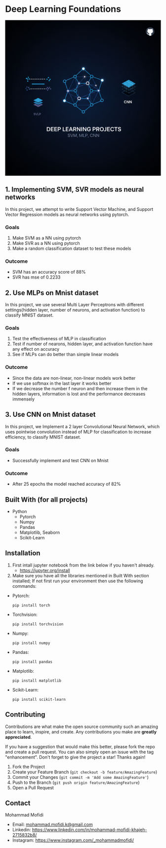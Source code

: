 # Deep Learning Foundations
![Alt text](https://github.com/mofidi80/Deep_Learning_Foundations/blob/821cb4700b3d6b6a543face698376c9699526efc/blob/nano-banana-2025-10-05T17-30-04.png)

## 1. Implementing SVM, SVR models as neural networks
In this project, we attempt to write Support Vector Machine, and Support Vector Regression models as neural networks using pytorch.

### Goals
1. Make SVM as a NN using pytorch
2. Make SVR as a NN using pytorch
3. Make a random classification dataset to test these models

### Outcome
* SVM has an accuracy score of 88%
* SVR has mse of 0.2233


## 2. Use MLPs on Mnist dataset
In this project, we use several Multi Layer Perceptrons with different settings(hidden layer, number of neurons, and activation function) to classify MNIST dataset.

### Goals
1. Test the effectiveness of MLP in classification
2. Test if number of nearons, hidden layer, and activation function have any effect on accuracy
3. See if MLPs can do better than simple linear models

### Outcome
* Since the data are non-linear, non-linear models work better
* If we use softmax in the last layer it works better
* If we decrease the number f neuron and then increase them in the hidden layers, information is lost and the performance decreases immensely



## 3. Use CNN on Mnist dataset
In this project, we Implement a 2 layer Convolutional Neural Network, which uses pointwise convolution instead of MLP for classification to increase efficiency, to classify MNIST dataset.

### Goals
* Successfully implement and test CNN on Mnist

### Outcome
* After 25 epochs the model reached accuracy of 82%


## Built With (for all projects)
* Python
   + Pytorch
   + Numpy
   + Pandas
   + Matplotlib, Seaborn
   + Scikit-Learn



## Installation
1. First intall jupyter notebook from the link below if you haven't already.
   + https://jupyter.org/install
2. Make sure you have all the libraries mentioned in Built With section installed; If not first run your environment then use the following commands:
+ Pytorch:
  ```console
  pip install torch
  ```
+ Torchvision:
  ```console
  pip install torchvision
  ```
+ Numpy:
  ```console
  pip install numpy
  ```
+ Pandas:
  ```console
  pip install pandas
  ```
+ Matplotlib:
  ```console
  pip install matplotlib
  ```
+ Scikit-Learn:
  ```console
  pip install scikit-learn
  ```


## Contributing

Contributions are what make the open source community such an amazing place to learn, inspire, and create. Any contributions you make are **greatly appreciated**.

If you have a suggestion that would make this better, please fork the repo and create a pull request. You can also simply open an issue with the tag "enhancement".
Don't forget to give the project a star! Thanks again!

1. Fork the Project
2. Create your Feature Branch (`git checkout -b feature/AmazingFeature`)
3. Commit your Changes (`git commit -m 'Add some AmazingFeature'`)
4. Push to the Branch (`git push origin feature/AmazingFeature`)
5. Open a Pull Request


## Contact
Mohammad Mofidi
* Email: mohammad.mofidi.k@gmail.com
* Linkedin: https://www.linkedin.com/in/mohammad-mofidi-khajeh-2715832b8/
* Instagram: https://www.instagram.com/_mohammadmofidi/



